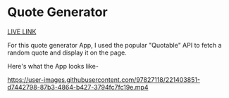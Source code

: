 # Quote Generator

[LIVE LINK](https://shubhamore.github.io/Quote-generator/)

For this quote generator App, I used the popular "Quotable" API to fetch a random quote and display it on the page.

Here's what the App looks like-


https://user-images.githubusercontent.com/97827118/221403851-d7442798-87b3-4864-b427-3794fc7fc19e.mp4


